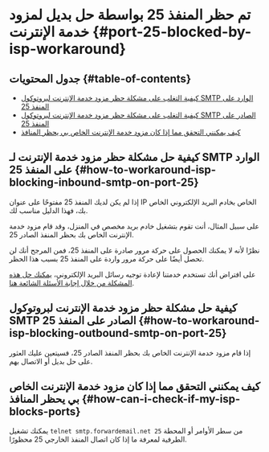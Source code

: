# تم حظر المنفذ 25 بواسطة حل بديل لمزود خدمة الإنترنت {#port-25-blocked-by-isp-workaround}

## جدول المحتويات {#table-of-contents}

* [كيفية التغلب على مشكلة حظر مزود خدمة الإنترنت لبروتوكول SMTP الوارد على المنفذ 25](#how-to-workaround-isp-blocking-inbound-smtp-on-port-25)
* [كيفية التغلب على مشكلة حظر مزود خدمة الإنترنت لبروتوكول SMTP الصادر على المنفذ 25](#how-to-workaround-isp-blocking-outbound-smtp-on-port-25)
* [كيف يمكنني التحقق مما إذا كان مزود خدمة الإنترنت الخاص بي يحظر المنافذ](#how-can-i-check-if-my-isp-blocks-ports)

## كيفية حل مشكلة حظر مزود خدمة الإنترنت لـ SMTP الوارد على المنفذ 25 {#how-to-workaround-isp-blocking-inbound-smtp-on-port-25}

إذا لم يكن لديك المنفذ 25 مفتوحًا على عنوان IP الخاص بخادم البريد الإلكتروني الخاص بك، فهذا الدليل مناسب لك.

على سبيل المثال، أنت تقوم بتشغيل خادم بريد مخصص في المنزل، وقد قام مزود خدمة الإنترنت الخاص بك بحظر المنفذ الصادر 25.

نظرًا لأنه لا يمكنك الحصول على حركة مرور صادرة على المنفذ 25، فمن المرجح أنك لن تحصل أيضًا على حركة مرور واردة على المنفذ 25 بسبب هذا الحظر.

على افتراض أنك تستخدم خدمتنا لإعادة توجيه رسائل البريد الإلكتروني، [يمكنك حل هذه المشكلة من خلال إجابة الأسئلة الشائعة هنا](/faq#can-i-forward-emails-to-ports-other-than-25-eg-if-my-isp-has-blocked-port-25).

## كيفية حل مشكلة حظر مزود خدمة الإنترنت لبروتوكول SMTP الصادر على المنفذ 25 {#how-to-workaround-isp-blocking-outbound-smtp-on-port-25}

إذا قام مزود خدمة الإنترنت الخاص بك بحظر المنفذ الصادر 25، فسيتعين عليك العثور على حل بديل أو الاتصال بهم.

## كيف يمكنني التحقق مما إذا كان مزود خدمة الإنترنت الخاص بي يحظر المنافذ {#how-can-i-check-if-my-isp-blocks-ports}

يمكنك تشغيل `telnet smtp.forwardemail.net 25` من سطر الأوامر أو المحطة الطرفية لمعرفة ما إذا كان اتصال المنفذ الخارجي 25 محظورًا.